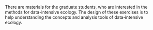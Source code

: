 There are materials for the graduate students, who are interested in the methods for data-intensive ecology. The design of these exercises is to help understanding the concepts and analysis tools of data-intensive ecology.
